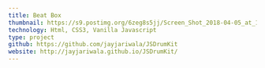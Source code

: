 ```yaml
---
title: Beat Box
thumbnail: https://s9.postimg.org/6zeg8s5jj/Screen_Shot_2018-04-05_at_11.03.36_PM.png
technology: Html, CSS3, Vanilla Javascript 
type: project
github: https://github.com/jayjariwala/JSDrumKit
website: http://jayjariwala.github.io/JSDrumKit/
---
```

